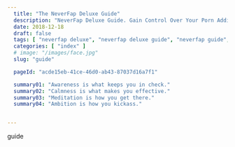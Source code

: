 ```yaml
---
  title: "The NeverFap Deluxe Guide"
  description: "NeverFap Deluxe Guide. Gain Control Over Your Porn Addiction With Our Series Of Articles And Practice Exercises."
  date: 2018-12-18
  draft: false
  tags: [ "neverfap deluxe", "neverfap deluxe guide", "neverfap guide", "porn addiction", "porn recovery", "addiction recovery", "addiction", "awareness", "nofap", "neverfap" ]
  categories: [ "index" ]
  # image: "/images/face.jpg"
  slug: "guide"

  pageId: "acde15eb-41ce-46d0-ab43-87037d16a7f1"

  summary01: "Awareness is what keeps you in check."
  summary02: "Calmness is what makes you effective."
  summary03: "Meditation is how you get there."
  summary04: "Ambition is how you kickass."


---
```


guide